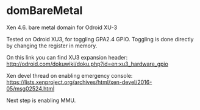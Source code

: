 # domBareMetal

Xen 4.6. bare metal domain for Odroid XU-3

Tested on Odroid XU3, for toggling GPA2.4 GPIO. Toggling is done directly by changing the register in memory. 

On this link you can find XU3 expansion header: http://odroid.com/dokuwiki/doku.php?id=en:xu3_hardware_gpio

Xen devel thread on enabling emergency console: https://lists.xenproject.org/archives/html/xen-devel/2016-05/msg02524.html 

Next step is enabling MMU.
